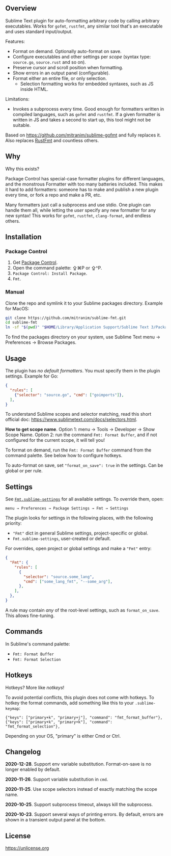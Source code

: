 ## Overview

Sublime Text plugin for auto-formatting arbitrary code by calling arbitrary executables. Works for `gofmt`, `rustfmt`, any similar tool that's an executable and uses standard input/output.

Features:

* Format on demand. Optionally auto-format on save.
* Configure executables and other settings per _scope_ (syntax type: `source.go`, `source.rust` and so on).
* Preserve cursor and scroll position when formatting.
* Show errors in an output panel (configurable).
* Format either an entire file, or only selection.
  * Selection formatting works for embedded syntaxes, such as JS inside HTML.

Limitations:

* Invokes a subprocess every time. Good enough for formatters written in compiled languages, such as `gofmt` and `rustfmt`. If a given formatter is written in JS and takes a second to start up, this tool might not be suitable.

Based on https://github.com/mitranim/sublime-gofmt and fully replaces it. Also replaces [RustFmt](https://github.com/mitranim/sublime-rust-fmt) and countless others.

## Why

Why this exists?

Package Control has special-case formatter plugins for different languages, and the monstrous Formatter with too many batteries included. This makes it hard to add formatters: someone has to make and publish a new plugin every time, or fork a repo and make a PR, etc.

Many formatters just call a subprocess and use stdio. One plugin can handle them all, while letting the _user_ specify any new formatter for any new syntax! This works for `gofmt`, `rustfmt`, `clang-format`, and endless others.

## Installation

### Package Control

1. Get [Package Control](https://packagecontrol.io).
2. Open the command palette: ⇪⌘P or ⇪^P.
3. `Package Control: Install Package`.
4. `Fmt`.

### Manual

Clone the repo and symlink it to your Sublime packages directory. Example for MacOS:

```sh
git clone https://github.com/mitranim/sublime-fmt.git
cd sublime-fmt
ln -sf "$(pwd)" "$HOME/Library/Application Support/Sublime Text 3/Packages/Fmt"
```

To find the packages directory on your system, use Sublime Text menu → Preferences → Browse Packages.

## Usage

The plugin has _no default formatters_. You must specify them in the plugin settings. Example for Go:

```json
{
  "rules": [
    {"selector": "source.go", "cmd": ["goimports"]},
  ],
}
```

To understand Sublime scopes and selector matching, read this short official doc: https://www.sublimetext.com/docs/selectors.html.

**How to get scope name**. Option 1: menu → Tools → Developer → Show Scope Name. Option 2: run the command `Fmt: Format Buffer`, and if not configured for the current scope, it will tell you!

To format on demand, run the `Fmt: Format Buffer` command from the command palette. See below how to configure hotkeys.

To auto-format on save, set `"format_on_save": true` in the settings. Can be global or per rule.

## Settings

See [`Fmt.sublime-settings`](Fmt.sublime-settings) for all available settings. To override them, open:

```
menu → Preferences → Package Settings → Fmt → Settings
```

The plugin looks for settings in the following places, with the following priority:

  * `"Fmt"` dict in general Sublime settings, project-specific or global.
  * `Fmt.sublime-settings`, user-created or default.

For overrides, open project or global settings and make a `"Fmt"` entry:

```json
{
  "Fmt": {
    "rules": [
      {
        "selector": "source.some_lang",
        "cmd": ["some_lang_fmt", "--some_arg"],
      },
    ],
  },
}
```

A rule may contain _any_ of the root-level settings, such as `format_on_save`. This allows fine-tuning.

## Commands

In Sublime's command palette:

* `Fmt: Format Buffer`
* `Fmt: Format Selection`

## Hotkeys

Hotkeys? More like _notkeys_!

To avoid potential conflicts, this plugin does not come with hotkeys. To hotkey
the format commands, add something like this to your `.sublime-keymap`:

```sublime-keymap
{"keys": ["primary+k", "primary+j"], "command": "fmt_format_buffer"},
{"keys": ["primary+k", "primary+k"], "command": "fmt_format_selection"},
```

Depending on your OS, "primary" is either Cmd or Ctrl.

## Changelog

**2020-12-28**. Support env variable substitution. Format-on-save is no longer enabled by default.

**2020-11-26**. Support variable substitution in `cmd`.

**2020-11-25**. Use scope selectors instead of exactly matching the scope name.

**2020-10-25**. Support subprocess timeout, always kill the subprocess.

**2020-10-23**. Support several ways of printing errors. By default, errors are shown in a transient output panel at the bottom.

## License

https://unlicense.org
